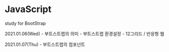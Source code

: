 # JavaScript
study for BootStrap

2021.01.06(Wed)
    - 부트스트랩의 의미
    - 부트스트랩 환경설정
    - 12그리드 / 반응형 웹

2021.01.07(Thu)
    - 부트스트랩의 컴포넌트
